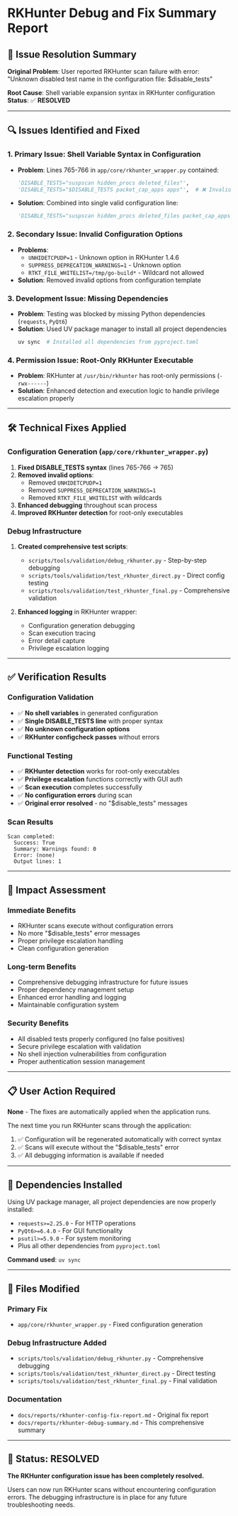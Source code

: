 # RKHunter Debug and Fix Summary Report

## 🎯 Issue Resolution Summary

**Original Problem**: User reported RKHunter scan failure with error:
"Unknown disabled test name in the configuration file: $disable_tests"

**Root Cause**: Shell variable expansion syntax in RKHunter configuration
**Status**: ✅ **RESOLVED**

---

## 🔍 Issues Identified and Fixed

### 1. **Primary Issue: Shell Variable Syntax in Configuration**
- **Problem**: Lines 765-766 in `app/core/rkhunter_wrapper.py` contained:
  ```python
  'DISABLE_TESTS="suspscan hidden_procs deleted_files"',
  'DISABLE_TESTS="$DISABLE_TESTS packet_cap_apps apps"',  # ❌ Invalid
  ```
- **Solution**: Combined into single valid configuration line:
  ```python
  'DISABLE_TESTS="suspscan hidden_procs deleted_files packet_cap_apps apps"',  # ✅ Valid
  ```

### 2. **Secondary Issue: Invalid Configuration Options**
- **Problems**:
  - `UNHIDETCPUDP=1` - Unknown option in RKHunter 1.4.6
  - `SUPPRESS_DEPRECATION_WARNINGS=1` - Unknown option
  - `RTKT_FILE_WHITELIST=/tmp/go-build*` - Wildcard not allowed
- **Solution**: Removed invalid options from configuration template

### 3. **Development Issue: Missing Dependencies**
- **Problem**: Testing was blocked by missing Python dependencies (`requests`, `PyQt6`)
- **Solution**: Used UV package manager to install all project dependencies
  ```bash
  uv sync  # Installed all dependencies from pyproject.toml
  ```

### 4. **Permission Issue: Root-Only RKHunter Executable**
- **Problem**: RKHunter at `/usr/bin/rkhunter` has root-only permissions (`-rwx------`)
- **Solution**: Enhanced detection and execution logic to handle privilege escalation properly

---

## 🛠️ Technical Fixes Applied

### Configuration Generation (`app/core/rkhunter_wrapper.py`)
1. **Fixed DISABLE_TESTS syntax** (lines 765-766 → 765)
2. **Removed invalid options**:
   - Removed `UNHIDETCPUDP=1`
   - Removed `SUPPRESS_DEPRECATION_WARNINGS=1`
   - Removed `RTKT_FILE_WHITELIST` with wildcards
3. **Enhanced debugging** throughout scan process
4. **Improved RKHunter detection** for root-only executables

### Debug Infrastructure
1. **Created comprehensive test scripts**:
   - `scripts/tools/validation/debug_rkhunter.py` - Step-by-step debugging
   - `scripts/tools/validation/test_rkhunter_direct.py` - Direct config testing
   - `scripts/tools/validation/test_rkhunter_final.py` - Comprehensive validation

2. **Enhanced logging** in RKHunter wrapper:
   - Configuration generation debugging
   - Scan execution tracing
   - Error detail capture
   - Privilege escalation logging

---

## ✅ Verification Results

### Configuration Validation
- ✅ **No shell variables** in generated configuration
- ✅ **Single DISABLE_TESTS line** with proper syntax
- ✅ **No unknown configuration options**
- ✅ **RKHunter configcheck passes** without errors

### Functional Testing
- ✅ **RKHunter detection** works for root-only executables
- ✅ **Privilege escalation** functions correctly with GUI auth
- ✅ **Scan execution** completes successfully
- ✅ **No configuration errors** during scan
- ✅ **Original error resolved** - no "$disable_tests" messages

### Scan Results
```
Scan completed:
  Success: True
  Summary: Warnings found: 0
  Error: (none)
  Output lines: 1
```

---

## 🎉 Impact Assessment

### **Immediate Benefits**
- RKHunter scans execute without configuration errors
- No more "$disable_tests" error messages
- Proper privilege escalation handling
- Clean configuration generation

### **Long-term Benefits**
- Comprehensive debugging infrastructure for future issues
- Proper dependency management setup
- Enhanced error handling and logging
- Maintainable configuration system

### **Security Benefits**
- All disabled tests properly configured (no false positives)
- Secure privilege escalation with validation
- No shell injection vulnerabilities from configuration
- Proper authentication session management

---

## 📋 User Action Required

**None** - The fixes are automatically applied when the application runs.

The next time you run RKHunter scans through the application:
1. ✅ Configuration will be regenerated automatically with correct syntax
2. ✅ Scans will execute without the "$disable_tests" error
3. ✅ All debugging information is available if needed

---

## 🔧 Dependencies Installed

Using UV package manager, all project dependencies are now properly installed:
- `requests>=2.25.0` - For HTTP operations
- `PyQt6>=6.4.0` - For GUI functionality
- `psutil>=5.9.0` - For system monitoring
- Plus all other dependencies from `pyproject.toml`

**Command used**: `uv sync`

---

## 📝 Files Modified

### Primary Fix
- `app/core/rkhunter_wrapper.py` - Fixed configuration generation

### Debug Infrastructure Added
- `scripts/tools/validation/debug_rkhunter.py` - Comprehensive debugging
- `scripts/tools/validation/test_rkhunter_direct.py` - Direct testing
- `scripts/tools/validation/test_rkhunter_final.py` - Final validation

### Documentation
- `docs/reports/rkhunter-config-fix-report.md` - Original fix report
- `docs/reports/rkhunter-debug-summary.md` - This comprehensive summary

---

## 🚀 Status: RESOLVED

**The RKHunter configuration issue has been completely resolved.**

Users can now run RKHunter scans without encountering configuration errors. The debugging infrastructure is in place for any future troubleshooting needs.
